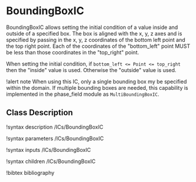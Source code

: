 # BoundingBoxIC

BoundingBoxIC allows setting the initial condition of a value inside and outside of a specified
box. The box is aligned with the x, y, z axes and is specified by passing in the x, y, z
coordinates of the bottom left point and the top right point. Each of the coordinates of the
"bottom_left" point MUST be less than those coordinates in the "top_right" point.

When setting the initial condition, if `bottom_left <= Point <= top_right` then the "inside" value is used.
Otherwise the "outside" value is used.

!alert note
When using this IC, only a single bounding box my be specified within the domain. If multiple bounding
boxes are needed, this capability is implemented in the phase_field module as `MultiBoundingBoxIC`.

## Class Description

!syntax description /ICs/BoundingBoxIC

!syntax parameters /ICs/BoundingBoxIC

!syntax inputs /ICs/BoundingBoxIC

!syntax children /ICs/BoundingBoxIC

!bibtex bibliography
